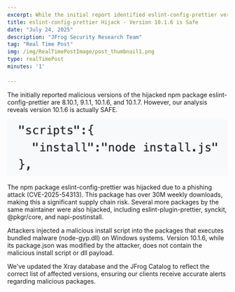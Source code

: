 ```yaml
---
excerpt: While the initial report identified eslint-config-prettier versions 8.10.1, 9.1.1, 10.1.6, and 10.1.7 as affected, our analysis confirms that version 10.1.6 is SAFE.
title: eslint-config-prettier Hijack - Version 10.1.6 is Safe
date: "July 24, 2025"
description: "JFrog Security Research Team"
tag: "Real Time Post"
img: /img/RealTimePostImage/post_thumbnail1.png
type: realTimePost
minutes: '1'

---
```


The initially reported malicious versions of the hijacked npm package eslint-config-prettier are 8.10.1, 9.1.1, 10.1.6, and 10.1.7. However, our analysis reveals version 10.1.6 is actually SAFE. 

![](/img/RealTimePostImage/post/eslint-config-prettier-1.png)

The npm package eslint-config-prettier was hijacked due to a phishing attack (CVE-2025-54313). This package has over 30M weekly downloads, making this a significant supply chain risk. Several more packages by the same maintainer were also hijacked, including eslint-plugin-prettier, synckit, @pkgr/core, and napi-postinstall.

Attackers injected a malicious install script into the packages that executes bundled malware (node-gyp.dll) on Windows systems. Version 10.1.6, while its package.json was modified by the attacker, does not contain the malicious install script or dll payload.

We've updated the Xray database and the JFrog Catalog to reflect the correct list of affected versions, ensuring our clients receive accurate alerts regarding malicious packages.
